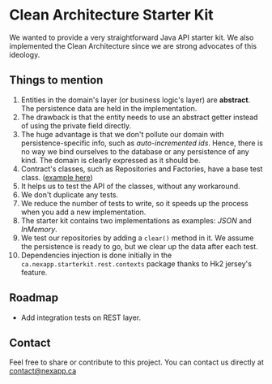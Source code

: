 # Clean Architecture Starter Kit
We wanted to provide a very straightforward Java API starter kit. We also implemented the Clean Architecture since we are strong advocates of this ideology.

## Things to mention
1. Entities in the domain's layer (or business logic's layer) are **abstract**. The persistence data are held in the implementation.
  1. The drawback is that the entity needs to use an abstract getter instead of using the private field directly.
  1. The huge advantage is that we don't pollute our domain with persistence-specific info, such as *auto-incremented ids*. Hence, there is no way we bind ourselves to the database or any persistence of any kind. The domain is clearly expressed as it should be.
2. Contract's classes, such as Repositories and Factories, have a base test class. ([example here](./src/test/java/ca/nexapp/starterkit/domain/users/UserRepositoryTest.java))
 2. It helps us to test the API of the classes, without any workaround.
 2. We don't duplicate any tests.
 2. We reduce the number of tests to write, so it speeds up the process when you add a new implementation.
 2. The starter kit contains two implementations as examples: *JSON* and *InMemory*.
3. We test our repositories by adding a `clear()` method in it. We assume the persistence is ready to go, but we clear up the data after each test.
4. Dependencies injection is done initially in the `ca.nexapp.starterkit.rest.contexts` package thanks to Hk2 jersey's feature.

## Roadmap
* Add integration tests on REST layer.

## Contact
Feel free to share or contribute to this project. You can contact us directly at contact@nexapp.ca

